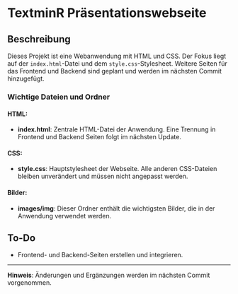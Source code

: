 # TextminR Präsentationswebseite

## Beschreibung
Dieses Projekt ist eine Webanwendung mit HTML und CSS. Der Fokus liegt auf der `index.html`-Datei und dem `style.css`-Stylesheet. Weitere Seiten für das Frontend und Backend sind geplant und werden im nächsten Commit hinzugefügt.

### Wichtige Dateien und Ordner

#### HTML:
- **index.html**: Zentrale HTML-Datei der Anwendung. Eine Trennung in Frontend und Backend Seiten folgt im nächsten Update.

#### CSS:
- **style.css**: Hauptstylesheet der Webseite. Alle anderen CSS-Dateien bleiben unverändert und müssen nicht angepasst werden.

#### Bilder:
- **images/img**: Dieser Ordner enthält die wichtigsten Bilder, die in der Anwendung verwendet werden.

## To-Do
- Frontend- und Backend-Seiten erstellen und integrieren.

---

**Hinweis**: Änderungen und Ergänzungen werden im nächsten Commit vorgenommen.
